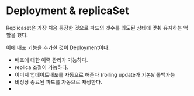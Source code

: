 # Deployment & replicaSet

Replicaset은 가장 처음 등장한 것으로 파드의 갯수를 의도된 상태에 맞춰 유지하는 역할을 했다.



이에 배포 기능을 추가한 것이 Deployment이다.

* 배포에 대한 이력 관리가 가능하다.
* replica 조절이 가능하다.
* 이미지 업데이트배포를 자동으로 해준다 (rolling update가 기본)/ 롤백가능
* 비정상 종료된 파드를 자동으로 재생한다.
*
